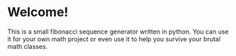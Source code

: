 # Welcome!

This is a small fibonacci sequence generator written in python. You can use it for your own math project or even use it to help you survive your brutal math classes.